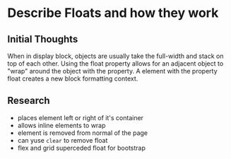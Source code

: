 # Describe Floats and how they work

## Initial Thoughts

When in display block, objects are usually take the full-width and stack on top of each other. Using the float property allows for an adjacent object to "wrap" around the object with the property. A element with the property float creates a new block formatting context.

## Research
- places element left or right of it's container
- allows inline elements to wrap
- element is removed from normal of the page
- can yuse `clear` to remove float
- flex and grid superceded float for bootstrap
